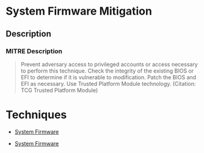 
# System Firmware Mitigation

## Description

### MITRE Description

> Prevent adversary access to privileged accounts or access necessary to perform this technique. Check the integrity of the existing BIOS or EFI to determine if it is vulnerable to modification. Patch the BIOS and EFI as necessary. Use Trusted Platform Module technology. (Citation: TCG Trusted Platform Module)


# Techniques


* [System Firmware](../techniques/System-Firmware.md)

* [System Firmware](../techniques/System-Firmware.md)
    

